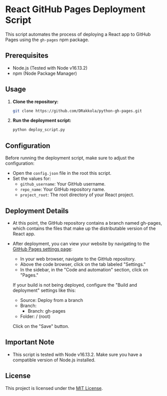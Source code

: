 # React GitHub Pages Deployment Script

This script automates the process of deploying a React app to GitHub Pages using the `gh-pages` npm package.

## Prerequisites

- Node.js (Tested with Node v16.13.2)
- npm (Node Package Manager)

## Usage

1. **Clone the repository:**

    ```bash
    git clone https://github.com/DRakkola/python-gh-pages.git
    ```

2. **Run the deployment script:**

    ```bash
    python deploy_script.py
    ```

## Configuration

Before running the deployment script, make sure to adjust the configuration:

- Open the `config.json` file in the root this script.
- Set the values for:
    - `github_username`: Your GitHub username.
    - `repo_name`: Your GitHub repository name.
    - `project_root`: The root directory of your React project.

## Deployment Details

- At this point, the GitHub repository contains a branch named gh-pages, which contains the files that make up the distributable version of the React app.

- After deployment, you can view your website by navigating to the [GitHub Pages settings page](https://github.com/your-username/your-repo/settings/pages):

    - In your web browser, navigate to the GitHub repository.
    - Above the code browser, click on the tab labeled "Settings."
    - In the sidebar, in the "Code and automation" section, click on "Pages."

    If your build is not being deployed, configure the "Build and deployment" settings like this:

    - Source: Deploy from a branch
    - Branch:
        - Branch: gh-pages
    - Folder: / (root)

    Click on the "Save" button.

## Important Note

- This script is tested with Node v16.13.2. Make sure you have a compatible version of Node.js installed.

## License

This project is licensed under the [MIT License](LICENSE).
